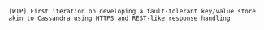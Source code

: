 ```[WIP] First iteration on developing a fault-tolerant key/value store akin to Cassandra using HTTPS and REST-like response handling```
